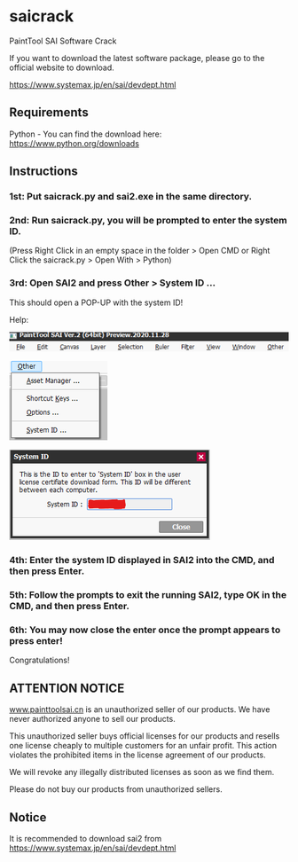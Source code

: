# saicrack
PaintTool SAI Software Crack


If you want to download the latest software package, please go to the official website to download.


https://www.systemax.jp/en/sai/devdept.html

## Requirements
Python - You can find the download here: https://www.python.org/downloads

## Instructions

### 1st: Put saicrack.py and sai2.exe in the same directory.

### 2nd: Run saicrack.py, you will be prompted to enter the system ID.
(Press Right Click in an empty space in the folder > Open CMD or Right Click the saicrack.py > Open With > Python)

### 3rd: Open SAI2 and press Other > System ID ...
This should open a POP-UP with the system ID!

Help:

![Tutorial1](Images/Tuto1.png)

![Tutorial2](Images/Tuto2.png)

![Tutorial3](Images/Tuto3.png)


### 4th: Enter the system ID displayed in SAI2 into the CMD, and then press Enter.

### 5th: Follow the prompts to exit the running SAI2, type OK in the CMD, and then press Enter.

### 6th: You may now close the enter once the prompt appears to press enter!

Congratulations!


## ATTENTION NOTICE
www.painttoolsai.cn is an unauthorized seller of our products. We have never authorized anyone to sell our products.

This unauthorized seller buys official licenses for our products and resells one license cheaply to multiple customers for an unfair profit. This action violates the prohibited items in the license agreement of our products.

We will revoke any illegally distributed licenses as soon as we find them.

Please do not buy our products from unauthorized sellers.

## Notice
It is recommended to download sai2 from https://www.systemax.jp/en/sai/devdept.html
